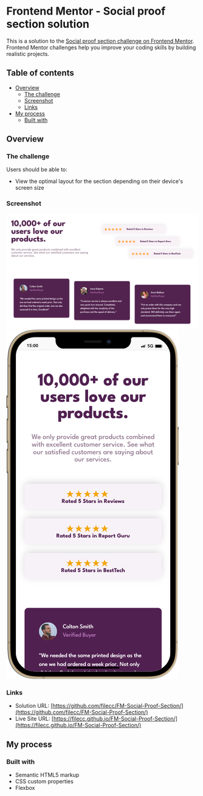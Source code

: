 # Frontend Mentor - Social proof section solution

This is a solution to the [Social proof section challenge on Frontend Mentor](https://www.frontendmentor.io/challenges/social-proof-section-6e0qTv_bA). Frontend Mentor challenges help you improve your coding skills by building realistic projects. 

## Table of contents

- [Overview](#overview)
  - [The challenge](#the-challenge)
  - [Screenshot](#screenshot)
  - [Links](#links)
- [My process](#my-process)
  - [Built with](#built-with)

## Overview

### The challenge


Users should be able to:

- View the optimal layout for the section depending on their device's screen size

### Screenshot

![Desktop](./social-proof-desktop.png)
![Mobile](./social-proof-mobile.png)


### Links

- Solution URL: [https://github.com/filecc/FM-Social-Proof-Section/](https://github.com/filecc/FM-Social-Proof-Section/)
- Live Site URL: [https://filecc.github.io/FM-Social-Proof-Section/](https://filecc.github.io/FM-Social-Proof-Section/)

## My process

### Built with

- Semantic HTML5 markup
- CSS custom properties
- Flexbox




